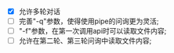 - [x] 允许多轮对话
- [ ] 完善"-q"参数，使得使用pipe的问询更为灵活;
- [ ] "-f"参数，在第一次调用api时可以读取文件内容;
- [ ] 允许在第二轮、第三轮问询中读取文件内容;
